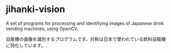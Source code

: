 # jihanki-vision
A set of programs for processing and identifying images of Japanese drink vending machines, using OpenCV.

自販機の画像を識別するプログラムです。対称は日本で使われている飲料自販機に特化しています。
